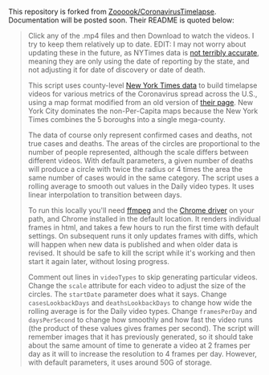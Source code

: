 This repository is forked from [Zoooook/CoronavirusTimelapse](https://github.com/Zoooook/CoronavirusTimelapse). Documentation will be posted soon. Their README is quoted below:

> Click any of the .mp4 files and then Download to watch the videos. I try to keep them relatively up to date. EDIT: I may not worry about updating these in the future, as NYTimes data is [not terribly accurate](https://imgur.com/a/oNNDlzl), meaning they are only using the date of reporting by the state, and not adjusting it for date of discovery or date of death.
> 
> This script uses county-level [New York Times data](https://github.com/nytimes/covid-19-data) to build timelapse videos for various metrics of the Coronavirus spread across the U.S., using a map format modified from an old version of [their page](https://www.nytimes.com/interactive/2020/us/coronavirus-us-cases.html). New York City dominates the non-Per-Capita maps because the New York Times combines the 5 boroughs into a single mega-county.
> 
> The data of course only represent confirmed cases and deaths, not true cases and deaths. The areas of the circles are proportional to the number of people represented, although the scale differs between different videos. With default parameters, a given number of deaths will produce a circle with twice the radius or 4 times the area the same number of cases would in the same category. The script uses a rolling average to smooth out values in the Daily video types. It uses linear interpolation to transition between days.
> 
> To run this locally you'll need [ffmpeg](https://www.ffmpeg.org/download.html) and the [Chrome driver](https://chromedriver.chromium.org/downloads) on your path, and Chrome installed in the default location. It renders individual frames in html, and takes a few hours to run the first time with default settings. On subsequent runs it only updates frames with diffs, which will happen when new data is published and when older data is revised. It should be safe to kill the script while it's working and then start it again later, without losing progress.
> 
> Comment out lines in `videoTypes` to skip generating particular videos. Change the `scale` attribute for each video to adjust the size of the circles. The `startDate` parameter does what it says. Change `casesLookbackDays` and `deathsLookbackDays` to change how wide the rolling average is for the Daily video types. Change `framesPerDay` and `daysPerSecond` to change how smoothly and how fast the video runs (the product of these values gives frames per second). The script will remember images that it has previously generated, so it should take about the same amount of time to generate a video at 2 frames per day as it will to increase the resolution to 4 frames per day. However, with default parameters, it uses around 50G of storage.